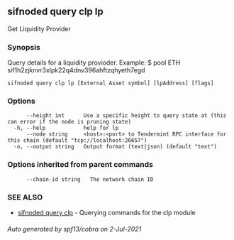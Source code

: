 ## sifnoded query clp lp

Get Liquidity Provider

### Synopsis

Query details for a liquidity provioder.
Example:
$ <appd> pool ETH sif1h2zjknvr3xlpk22q4dnv396ahftzqhyeth7egd

```
sifnoded query clp lp [External Asset symbol] [lpAddress] [flags]
```

### Options

```
      --height int      Use a specific height to query state at (this can error if the node is pruning state)
  -h, --help            help for lp
      --node string     <host>:<port> to Tendermint RPC interface for this chain (default "tcp://localhost:26657")
  -o, --output string   Output format (text|json) (default "text")
```

### Options inherited from parent commands

```
      --chain-id string   The network chain ID
```

### SEE ALSO

* [sifnoded query clp](sifnoded_query_clp.md)	 - Querying commands for the clp module

###### Auto generated by spf13/cobra on 2-Jul-2021
